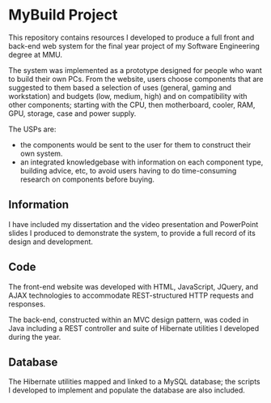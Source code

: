 # MyBuild Project #

This repository contains resources I developed to produce a full front and back-end web system for the final year project of my Software Engineering degree at MMU.

The system was implemented as a prototype designed for people who want to build their own PCs.  From the website, users choose components that are suggested to them based a selection of uses (general, gaming and workstation) and budgets (low, medium, high) and on compatibility with other components; starting with the CPU, then motherboard, cooler, RAM, GPU, storage, case and power supply.

The USPs are:
- the components would be sent to the user for them to construct their own system.
- an integrated knowledgebase with information on each component type, building advice, etc, to avoid users having to do time-consuming research on components before buying.

## Information ##

I have included my dissertation and the video presentation and PowerPoint slides I produced to demonstrate the system, to provide a full record of its design and development.

## Code ##

The front-end website was developed with HTML, JavaScript, JQuery, and AJAX technologies to accommodate REST-structured HTTP requests and responses.

The back-end, constructed within an MVC design pattern, was coded in Java including a REST controller and suite of Hibernate utilities I developed during the year. 

## Database ##

The Hibernate utilities mapped and linked to a MySQL database; the scripts I developed to implement and populate the database are also included.





 

